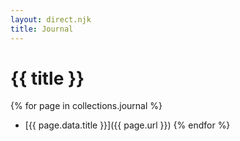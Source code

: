 ```yaml
---
layout: direct.njk
title: Journal
---
```


# {{ title }}

{% for page in collections.journal %}
- [{{ page.data.title }}]({{ page.url }}) 
{% endfor %}
